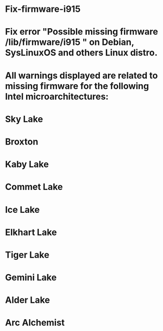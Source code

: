 # Fix-firmware-i915
# Fix error "Possible missing firmware /lib/firmware/i915 " on Debian, SysLinuxOS and others Linux distro.
# All warnings displayed are related to missing firmware for the following Intel microarchitectures:
# Sky Lake
# Broxton
# Kaby Lake
# Commet Lake
# Ice Lake
# Elkhart Lake
# Tiger Lake
# Gemini Lake
# Alder Lake
# Arc Alchemist
